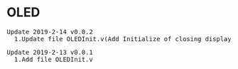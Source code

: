 # OLED
<pre>
Update 2019-2-14 v0.0.2
  1.Update file OLEDInit.v(Add Initialize of closing display)
</pre>

<pre>
Update 2019-2-13 v0.0.1
  1.Add file OLEDInit.v
</pre>
